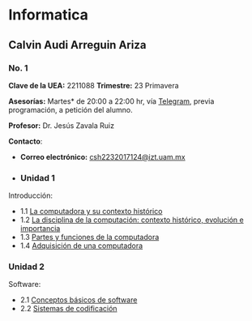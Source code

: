 # Informatica
## Calvin Audi Arreguin Ariza
### No. 1

**Clave de la UEA:** 2211088
**Trimestre:** 23 Primavera

**Asesorías:**  Martes* de 20:00 a 22:00 hr, vía [Telegram](https://telegram.org/apps), previa programación, a petición del alumno.

**Profesor:** Dr. Jesús Zavala Ruiz

**Contacto**:
- **Correo electrónico:** [csh2232017124@izt.uam.mx](mailto:csh2232017124@izt.uam.mx)
  
- ### Unidad 1
Introducción:
- 1.1 [La computadora y su contexto histórico](Tarea1.1.md)
- 1.2 [La disciplina de la computación: contexto histórico, evolución e importancia](Tarea1.2.md)
- 1.3 [Partes y funciones de la computadora](Tarea1.3.md)
- 1.4 [Adquisición de una computadora](Practica1.4.md)

### Unidad 2
Software:
- 2.1 [Conceptos básicos de software](Tarea2.1.md)
- 2.2 [Sistemas de codificación](Practica2.2.md)

